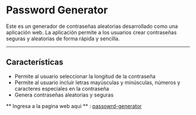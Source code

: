 # Password Generator 

Este es un generador de contraseñas aleatorias desarrollado como una aplicación web. La aplicación permite a los usuarios crear contraseñas seguras y aleatorias de forma rápida y sencilla.

---

## Características
- Permite al usuario seleccionar la longitud de la contraseña
- Permite al usuario incluir letras mayúsculas y minúsculas, números y caracteres especiales en la contraseña
- Genera contraseñas aleatorias y seguras

** Ingresa a la pagina web aqui ** : [passowrd-generator](https://passoword-generator.surge.sh/)